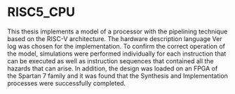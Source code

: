 # RISC5_CPU
This thesis implements a model of a processor with the pipelining technique 
based on the RISC-V architecture. The hardware description language Ver
log was chosen for the implementation. To confirm the correct operation of 
the model, simulations were performed individually for each instruction 
that can be executed as well as instruction sequences that contained all the 
hazards that can arise. In addition, the design was loaded on an FPGA of 
the Spartan 7 family and it was found that the Synthesis and Implementation processes were successfully completed.
